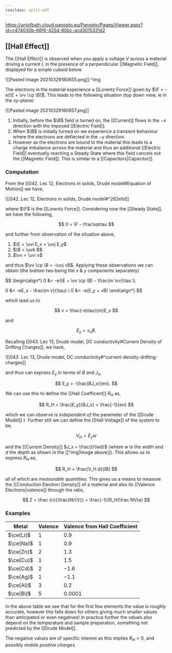 ```yaml
---
cssclass: split-pdf
---
```


https://uniofbath.cloud.panopto.eu/Panopto/Pages/Viewer.aspx?id=c474030b-66f6-425d-80bc-acd3015331d2

## [[Hall Effect]]

The [[Hall Effect]] is observed when you apply a voltage $V$ across a material driving a current $I$, in the presence of a perpendicular [[Magnetic Field]], displayed for a simple cuboid below.

![[Pasted image 20210329180655.png]]
^img

The electrons in the material experience a [[Lorentz Force]] given by $\F = -e(\E + \vv \cp \B)$. This leads to the following situation (top down view, ie in the $xy$-plane)

![[Pasted image 20210329180957.png]]

1. Initially, before the $\B$ field is turned on, the [[Current]] flows in the $-x$ direction with the imposed [[Electric Field]].
2. When $\B$ is initially turned on we experience a transient behaviour where the electrons are deflected in the $-y$ direction.
3. However as the electrons are bound to the material this leads to a charge imbalance across the material and thus an additional [[Electric Field]] eventually reaching a Steady State where this field cancels out the [[Magnetic Field]]. This is similar to a [[Capacitors|Capacitor]].

### Computation

From the [[042. Lec 12, Electrons in solids, Drude model#Equation of Motion]] we have,

![[042. Lec 12, Electrons in solids, Drude model#^262e1d]]

where $\F$ is the [[Lorentz Force]]. Considering now the [[Steady State]], we have the following,

$$
0 = \F - \frac\vp\tau
$$

and further from observation of the situation above,

1. $\E = \uvi E_x + \uvj E_y$
2. $\B = \uvk B$
3. $\vv = \uvi v$

and thus $\vv \cp \B = -\uvj vB$. Applying these observations we can obtain (the bottom two being the $x$ & $y$ components separately)

$$
\begin{align*}
0 &= -e(\E + \vv \cp \B) - \frac{m \vv}\tau \\\\

0 &= -eE_x - \frac{m v}{\tau} \\
0 &= -e(E_y + vB)
\end{align*}
$$

which lead us to

$$
v = \frac{-e\tau}{m}E_x
$$

and

$$
E_y = v_x B.
$$

Recalling [[043. Lec 13, Drude model, DC conductivity#Current Density of Drifting Charges]], we have,

![[043. Lec 13, Drude model, DC conductivity#^current-density-drifting-charges]]

and thus can express $E_y$ in terms of $B$ and $J_x$,

$$
E_y = -\frac{BJ_x}{en}.
$$


We can use this to define the [[Hall Coefficent]] $R_H$ as,

$$
R_H = \frac{E_y}{BJ_x} = \frac{-1}{en}
$$

which we can observe is *independent of* the parameter of the [[Drude Model]] $\tau$. Further still we can define the [[Hall Voltage]] of the system to be,

$$
V_H = E_yw
$$

and the [[Current Density]] $J_x = \frac{I}{wd}$ (where $w$ is the width and $d$ the depth as shown in the [[^img|Image above]]). This allows us to express $R_H$ as,

$$
R_H = \frac{V_H d}{IB}
$$

all of which are *measurable quantities*. This gives us a means to measure the [[Conduction Electron Density]] of a material and also its [[Valence Electrons|valence]] through the ratio,

$$
Z = \frac {n}{\frac{N}{V}} = \frac{-1}{R_H(\frac NV)e}
$$

### Examples

| Metal     | Valence | Valence from Hall Coefficient |
| --------- | ------- | ----------------------------- |
| $\ce{Li}$ | $1$     | $0.9$                         |
| $\ce{Na}$ | $1$     | $0.9$                         |
| $\ce{Zn}$ | $2$     | $1.3$                         |
| $\ce{Cu}$ | $1$     | $1.5$                         |
| $\ce{Cd}$ | $2$     | $-1.6$                        |
| $\ce{Ag}$ | $1$     | $-1.1$                        |
| $\ce{Al}$ | $3$     | $0.2$                         |
| $\ce{Bi}$ | $5$     | $0.0001$                      |

In the above table we see that for the first few elements the value is roughly accurate, however this falls down for others giving much smaller values than anticipated or even negatives! In practice further the values also depend on the temperature and sample preparation, something not predicted by the [[Drude Model]].

The negative values are of specific interest as this implies $R_H > 0$, and possibly *mobile positive charges*.